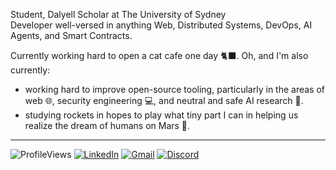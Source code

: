 Student, Dalyell Scholar at The University of Sydney \
Developer well-versed in anything Web, Distributed Systems, DevOps, AI Agents, and Smart Contracts.

Currently working hard to open a cat cafe one day 🐈‍⬛. Oh, and I'm also currently:
  - working hard to improve open-source tooling, particularly in the areas of web 🌐, security engineering 💻, and neutral and safe AI research 🤖.
  - studying rockets in hopes to play what tiny part I can in helping us realize the dream of humans on Mars 🚀.

---

![ProfileViews](https://komarev.com/ghpvc/?username=abyanmajid&label=views&color=blueviolet) [![LinkedIn](https://img.shields.io/badge/abyanmajid-LinkedIn-blue)](https://www.linkedin.com/in/abyanmajid/) [![Gmail](https://img.shields.io/badge/abyan@abydyl.net-D14836?style=flat&logo=gmail&logoColor=white)](mailto:abyan@abydyl.net) [![Discord](https://img.shields.io/badge/abyanmajid-%235865F2.svg?style=flat&logo=discord&logoColor=white)](#)
